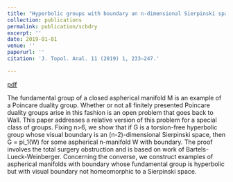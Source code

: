```yaml
---
title: "Hyperbolic groups with boundary an n-dimensional Sierpinski space"
collection: publications
permalink: publication/scbdry
excerpt: ''
date: 2019-01-01
venue: ''
paperurl: ''
citation: 'J. Topol. Anal. 11 (2019) 1, 233–247.'

---
```


[pdf](http://bena-tshishiku.github.io/files/scbdry.pdf)

The fundamental group of a closed aspherical manifold M is an 
example of a Poincare duality group. Whether or not all 
finitely presented Poincare duality groups arise in this fashion 
is an open problem that goes back to Wall. This paper addresses a 
relative version of this problem for a special class of groups. 
Fixing n>6, we show that if G is a torsion-free hyperbolic group 
whose visual boundary is an (n-2)-dimensional Sierpinski space, then 
G = pi_1(W) for some aspherical n-manifold W with boundary. The proof 
involves the total surgery obstruction and is based on work of Bartels-Lueck-Weinberger. 
Concerning the converse, we construct examples of aspherical manifolds with 
boundary whose fundamental group is hyperbolic but with visual boundary not homeomorphic to a Sierpinski space. 
